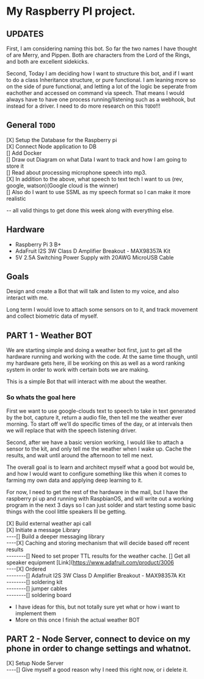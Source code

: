 # My Raspberry PI project.

## UPDATES

First, I am considering naming this bot. So far the two names I have thought of are Merry, and Pippen. Both are characters from the Lord of the Rings, and both are excellent sidekicks. 

Second, Today I am deciding how I want to structure this bot, and if I want to do a class Inheritance structure, or pure functional. I am leaning more so on the side of pure functional, and letting a lot of the logic be seperate from eachother and accessed on command via speech. That means I would always have to have one process running/listening such as a webhook, but instead for a driver. I need to do more research on this `TODO`!!!

## General `TODO`

[X] Setup the Database for the Raspberry pi<br/>
[X] Connect Node application to DB<br/>
[] Add Docker<br/>
[] Draw out Diagram on what Data I want to track and how I am going to store it<br/>
[] Read about processing microphone speech into mp3.<br/>
[X] In addition to the above, what speech to text tech I want to us (rev, google, watson)(Google cloud is the winner)<br/>
[] Also do I want to use SSML as my speech format so I can make it more realistic<br/>

-- all valid things to get done this week along with everything else. 

## Hardware

- Raspberry Pi 3 B+
- AdaFruit I2S 3W Class D Amplifier Breakout - MAX98357A Kit
- 5V 2.5A Switching Power Supply with 20AWG MicroUSB Cable

## Goals

Design and create a Bot that will talk and listen to my voice, and also interact with me. 

Long term I would love to attach some sensors on to it, and track movement and collect biometric data of myself. 

## PART 1 - Weather BOT

We are starting simple and doing a weather bot first, just to get all the hardware running and working with the code. At the same time though, until my hardware gets here, ill be working on this as well as a word ranking system in order to work with certain bots we are making. 

This is a simple Bot that will interact with me about the weather.

### So whats the goal here

First we want to use google-clouds text to speech to take in text generated by the bot, capture it, return a audio file, then tell me the weather ever morning. To start off we'll do specific times of the day, or at intervals then we will replace that with the speech listening driver. 

Second, after we have a basic version working, I would like to attach a sensor to the kit, and only tell me the weather when I wake up. Cache the results, and wait until around the afternoon to tell me next.

The overall goal is to learn and architect myself what a good bot would be, and how I would want to configure something like this when it comes to farming my own data and applying deep learning to it. 

For now, I need to get the rest of the hardware in the mail, but I have the raspberry pi up and running with RaspbianOS, and will write out a working program in the next 3 days so I can just solder and start testing some basic things with the cool little speakers Ill be getting. 

[X] Build external weather api call<br/>
[X] Initiate a message Library<br/>
----[] Build a deeper messaging library<br/>
----[X] Caching and storing mechanism that will decide based off recent results<br/>
--------[] Need to set proper TTL results for the weather cache.
[] Get all speaker equipment [Link](https://www.adafruit.com/product/3006<br> 
----[X] Ordered<br/>
--------[] Adafruit I2S 3W Class D Amplifier Breakout - MAX98357A Kit<br/>
--------[] soldering kit<br/>
--------[] jumper cables<br/>
--------[] soldering board<br/>

- I have ideas for this, but not totally sure yet what or how i want to implement them
- More on this once I finish the actual weather BOT

## PART 2 - Node Server, connect to device on my phone in order to change settings and whatnot. 

[X] Setup Node Server<br/>
----[] Give myself a good reason why I need this right now, or i delete it.<br/>

